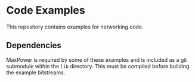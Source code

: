 Code Examples
=============

This repository contains examples for networking code.

## Dependencies

MaxPower is required by some of these examples and is included as a git submodule within the `lib` directory. This must be compiled before building the example bitstreams.
